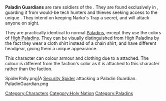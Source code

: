 **Paladin Guardians** are rare soldiers of the [](Holy_Nation.md). They are found exclusively in [](Narko's_Trap.md), guarding it from would-be tech hunters
and thieves seeking access to the unique [](Narko's_Evil_Tower.md). They intend on keeping Narko's Trap
a secret, and will attack anyone on sight.

They are practically identical to normal [Paladins](Paladin.md "wikilink"),
except they use the colors of [High Paladins](High_Paladin.md "wikilink").
They can be visually distinguished from High Paladins by the fact they
wear a cloth shirt instead of a chain shirt, and have different
headgear, giving them a unique appearance.

This character can colour armour and clothing due to a [](Colour_Scheme.md) attached. The colour is different from
the faction's color as it is attached to this character rather than the
faction.

SpiderPally.png\|A [Security Spider](Security_Spider.md "wikilink")
attacking a Paladin Guardian. PaladinGuardian.png

[Category:Characters](Category:Characters "wikilink") [Category:Holy
Nation](Category:Holy_Nation "wikilink")
[Category:Paladins](Category:Paladins "wikilink")